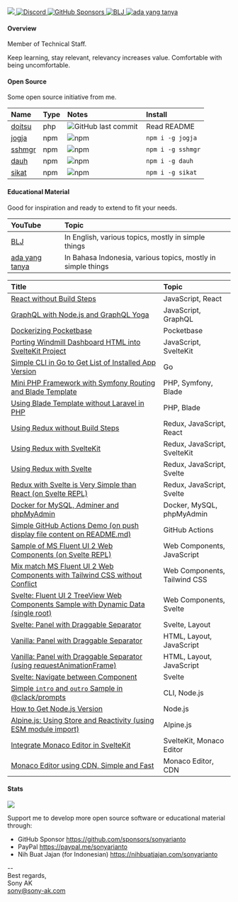 <a href="https://sony-ak.com" target="_blank">
  <img src="https://komarev.com/ghpvc/?username=sonyarianto&color=blueviolet&style=flat">
</a>
<a href="https://discord.gg/rGkMyK5Z" target="_blank">
  <img alt="Discord" src="https://img.shields.io/discord/1089563520988893306">
</a>
<a href="https://github.com/sponsors/sonyarianto" target="_blank">
  <img alt="GitHub Sponsors" src="https://img.shields.io/github/sponsors/sonyarianto">
</a>
<a href="https://youtube.com/@bljdev" target="_blank">
  <img alt="BLJ" src="https://img.shields.io/youtube/channel/views/UCTgD0-13PPQux8zZ6UQTYLA?style=social&label=YouTube">
</a>
<a href="https://youtube.com/@adayangtanya" target="_blank">
  <img alt="ada yang tanya" src="https://img.shields.io/youtube/channel/views/UCD5gydSn9mTyZruSR0Filvw?style=social&label=YouTube">
</a>

#### Overview

Member of Technical Staff.

Keep learning, stay relevant, relevancy increases value. Comfortable with being uncomfortable.

#### Open Source

Some open source initiative from me.

| Name | Type | Notes | Install |
|:-|:-|:-|:-|
| <a href="https://github.com/sonyarianto/doitsu" target="_blank">doitsu</a> | php | <a href="https://github.com/sonyarianto/doitsu" target="_blank"><img align="left" alt="GitHub last commit" src="https://img.shields.io/github/last-commit/sonyarianto/doitsu"></a> | Read README |
| <a href="https://npmjs.com/package/jogja" target="_blank">jogja</a> | npm | <a href="https://npmjs.com/package/jogja" target="_blank"><img align="left" alt="npm" src="https://img.shields.io/npm/dt/jogja" alt=""/></a> | `npm i -g jogja` |
| <a href="https://npmjs.com/package/sshmgr" target="_blank">sshmgr</a> | npm | <a href="https://npmjs.com/package/sshmgr" target="_blank"><img align="left" alt="npm" src="https://img.shields.io/npm/dt/sshmgr" alt=""/></a> | `npm i -g sshmgr` |
| <a href="https://npmjs.com/package/dauh" target="_blank">dauh</a> | npm | <a href="https://npmjs.com/package/dauh" target="_blank"><img align="left" alt="npm" src="https://img.shields.io/npm/dt/dauh" alt=""/></a> | `npm i -g dauh` |
| <a href="https://npmjs.com/package/sikat" target="_blank">sikat</a> | npm | <a href="https://npmjs.com/package/sikat" target="_blank"><img align="left" alt="npm" src="https://img.shields.io/npm/dt/sikat" alt=""/></a> | `npm i -g sikat` |

#### Educational Material

Good for inspiration and ready to extend to fit your needs.

| YouTube | Topic |
|:-|:-|
| <a href="https://youtube.com/@bljdev">BLJ</a> | In English, various topics, mostly in simple things |
| <a href="https://youtube.com/@adayangtanya">ada yang tanya</a> | In Bahasa Indonesia, various topics, mostly in simple things |

| Title | Topic |
|:-|:-|
| <a href="https://github.com/sonyarianto/react-without-buildsteps" target="_blank">React without Build Steps</a> | JavaScript, React |
| <a href="https://github.com/sonyarianto/graphql-nodejs-concept" target="_blank">GraphQL with Node.js and GraphQL Yoga</a> | JavaScript, GraphQL |
| <a href="https://github.com/sonyarianto/pocketbase-docker" target="_blank">Dockerizing Pocketbase</a> | Pocketbase |
| <a href="https://github.com/sonyarianto/airmill-dashboard" target="_blank">Porting Windmill Dashboard HTML into SvelteKit Project</a> | JavaScript, SvelteKit |
| <a href="https://github.com/sonyarianto/hcli" target="_blank">Simple CLI in Go to Get List of Installed App Version</a> | Go |
| <a href="https://github.com/sonyarianto/mini-php-framework" target="_blank">Mini PHP Framework with Symfony Routing and Blade Template</a> | PHP, Symfony, Blade |
| <a href="https://github.com/sonyarianto/php-using-blade-without-laravel" target="_blank">Using Blade Template without Laravel in PHP</a> | PHP, Blade |
| <a href="https://github.com/sonyarianto/redux-without-buildsteps" target="_blank">Using Redux without Build Steps</a> | Redux, JavaScript, React |
| <a href="https://github.com/sonyarianto/redux-with-sveltekit" target="_blank">Using Redux with SvelteKit</a> | Redux, JavaScript, SvelteKit |
| <a href="https://github.com/sonyarianto/redux-with-svelte" target="_blank">Using Redux with Svelte</a> | Redux, JavaScript, Svelte |
| <a href="https://svelte.dev/repl/778d2aab2e1e462d9da6f7cc3c7b62bb" target="_blank">Redux with Svelte is Very Simple than React (on Svelte REPL)</a> | Redux, JavaScript, Svelte |
| <a href="https://github.com/sonyarianto/docker-mysql-adminer-phpmyadmin" target="_blank">Docker for MySQL, Adminer and phpMyAdmin</a> | Docker, MySQL, phpMyAdmin |
| <a href="https://github.com/sonyarianto/github-actions-push-and-display-it-on-readme" target="_blank">Simple GitHub Actions Demo (on push display file content on README.md)</a> | GitHub Actions |
| <a href="https://svelte.dev/repl/a083e41efafc4a41a7002398f9ed8f2a" target="_blank">Sample of MS Fluent UI 2 Web Components (on Svelte REPL)</a> | Web Components, JavaScript |
| <a href="https://github.com/sonyarianto/fluent-ui-mix-match-with-tailwind-css" target="_blank">Mix match MS Fluent UI 2 Web Components with Tailwind CSS without Conflict</a> | Web Components, Tailwind CSS |
| <a href="https://svelte.dev/repl/317e16c270b84d2dba580f8a19445c92" target="_blank">Svelte: Fluent UI 2 TreeView Web Components Sample with Dynamic Data (single root)</a> | Web Components, Svelte |
| <a href="https://svelte.dev/repl/385110a54cc34e5ba86cad2eeb18f7b8" target="_blank">Svelte: Panel with Draggable Separator</a> | Svelte, Layout |
| <a href="https://stackblitz.com/edit/panel-with-draggable-separator" target="_blank">Vanilla: Panel with Draggable Separator</a> | HTML, Layout, JavaScript |
| <a href="https://stackblitz.com/edit/vanilla-draggable-with-requestanimationframe" target="_blank">Vanilla: Panel with Draggable Separator (using requestAnimationFrame)</a> | HTML, Layout, JavaScript |
| <a href="https://stackblitz.com/edit/svelte-navigate-between-component" target="_blank">Svelte: Navigate between Component</a> | Svelte |
| <a href="https://stackblitz.com/edit/clack-prompts-sample-intro-and-outro" target="_blank">Simple `intro` and `outro` Sample in @clack/prompts</a> | CLI, Node.js |
| <a href="https://stackblitz.com/edit/node-get-version" target="_blank">How to Get Node.js Version</a> | Node.js |
| <a href="https://stackblitz.com/edit/alpinejs-demo-store-reactivity" target="_blank">Alpine.js: Using Store and Reactivity (using ESM module import)</a> | Alpine.js |
| <a href="https://github.com/sonyarianto/sveltekit-monaco-editor" target="_blank">Integrate Monaco Editor in SvelteKit</a> | SvelteKit, Monaco Editor |
| <a href="https://stackblitz.com/edit/vanilla-monaco-editor-on-cdn" target="_blank">Monaco Editor using CDN, Simple and Fast</a> | Monaco Editor, CDN |

#### Stats
![](https://github-readme-stats-ten-gilt.vercel.app/api?username=sonyarianto&show_icons=true&count_private=true&theme=)

Support me to develop more open source software or educational material through:

- GitHub Sponsor https://github.com/sponsors/sonyarianto
- PayPal https://paypal.me/sonyarianto
- Nih Buat Jajan (for Indonesian) https://nihbuatjajan.com/sonyarianto

--<br>
Best regards,<br>
Sony AK<br>
sony@sony-ak.com
